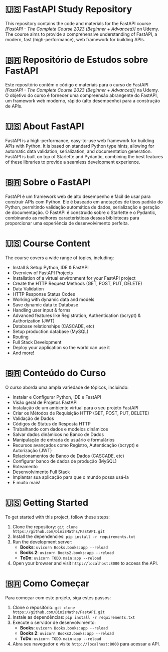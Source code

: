  # 🇺🇸 FastAPI Study Repository

This repository contains the code and materials for the FastAPI course _[FastAPI - The Complete Course 2023 (Beginner + Advanced)]_ on Udemy. The course aims to provide a comprehensive understanding of FastAPI, a modern, fast (high-performance), web framework for building APIs.

# 🇧🇷 Repositório de Estudos sobre FastAPI

Este repositório contém o código e materiais para o curso de FastAPI _[FastAPI - The Complete Course 2023 (Beginner + Advanced)]_  na Udemy. O objetivo do curso é fornecer uma compreensão abrangente do FastAPI, um framework web moderno, rápido (alto desempenho) para a construção de APIs.

# 🇺🇸 About FastAPI

FastAPI is a high-performance, easy-to-use web framework for building APIs with Python. It is based on standard Python type hints, allowing for automatic data validation, serialization, and documentation generation. FastAPI is built on top of Starlette and Pydantic, combining the best features of these libraries to provide a seamless development experience.

# 🇧🇷 Sobre o FastAPI

FastAPI é um framework web de alto desempenho e fácil de usar para construir APIs com Python. Ele é baseado em anotações de tipos padrão do Python, permitindo validação automática de dados, serialização e geração de documentação. O FastAPI é construído sobre o Starlette e o Pydantic, combinando as melhores características dessas bibliotecas para proporcionar uma experiência de desenvolvimento perfeita.

# 🇺🇸 Course Content

The course covers a wide range of topics, including:

- Install & Setup Python, IDE & FastAPI
- Overview of FastAPI Projects
- Installation of a virtual environment for your FastAPI project
- Create the HTTP Request Methods (GET, POST, PUT, DELETE)
- Data Validation
- HTTP Response Status Codes
- Working with dynamic data and models
- Save dynamic data to Database
- Handling user input & forms
- Advanced features like Registration, Authentication (bcrypt) & Authorization (JWT)
- Database relationships (CASCADE, etc)
- Setup production database (MySQL)
- Routing
- Full Stack Development
- Deploy your application so the world can use it
- And more!

# 🇧🇷 Conteúdo do Curso

O curso aborda uma ampla variedade de tópicos, incluindo:

- Instalar e Configurar Python, IDE e FastAPI
- Visão geral de Projetos FastAPI
- Instalação de um ambiente virtual para o seu projeto FastAPI
- Criar os Métodos de Requisição HTTP (GET, POST, PUT, DELETE)
- Validação de Dados
- Códigos de Status de Resposta HTTP
- Trabalhando com dados e modelos dinâmicos
- Salvar dados dinâmicos no Banco de Dados
- Manipulação de entrada do usuário e formulários
- Recursos avançados como Registro, Autenticação (bcrypt) e Autorização (JWT)
- Relacionamentos de Banco de Dados (CASCADE, etc)
- Configurar banco de dados de produção (MySQL)
- Roteamento
- Desenvolvimento Full Stack
- Implantar sua aplicação para que o mundo possa usá-la
- E muito mais!

# 🇺🇸 Getting Started

To get started with this project, follow these steps:

1. Clone the repository: `git clone https://github.com/DinizMaths/FastAPI.git`
2. Install the dependencies: `pip install -r requirements.txt`
3. Run the development server:
    - **Books**: `uvicorn Books.books:app --reload`
    - **Books 2**: `uvicorn Books2.books:app --reload`
    - **ToDo**: `uvicorn TODO.main:app --reload`
4. Open your browser and visit `http://localhost:8000` to access the API.

# 🇧🇷 Como Começar

Para começar com este projeto, siga estes passos:

1. Clone o repositório: `git clone https://github.com/DinizMaths/FastAPI.git`
2. Instale as dependências: `pip install -r requirements.txt`
3. Execute o servidor de desenvolvimento:
    - **Books**: `uvicorn Books.books:app --reload`
    - **Books 2**: `uvicorn Books2.books:app --reload`
    - **ToDo**: `uvicorn TODO.main:app --reload`
4. Abra seu navegador e visite `http://localhost:8000` para acessar a API.
